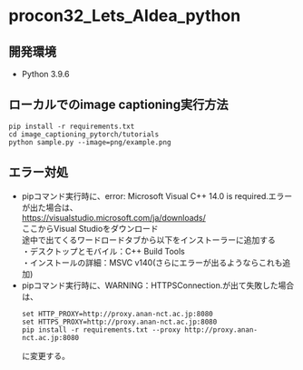 # procon32_Lets_AIdea_python
## 開発環境
- Python 3.9.6

## ローカルでのimage captioning実行方法

```
pip install -r requirements.txt  
cd image_captioning_pytorch/tutorials  
python sample.py --image=png/example.png  
```

## エラー対処  
- pipコマンド実行時に、error: Microsoft Visual C++ 14.0 is required.エラーが出た場合は、  
https://visualstudio.microsoft.com/ja/downloads/  
ここからVisual Studioをダウンロード  
途中で出てくるワードロードタブから以下をインストーラーに追加する  
・デスクトップとモバイル：C++ Build Tools  
・インストールの詳細：MSVC v140(さらにエラーが出るようならこれも追加)  
- pipコマンド実行時に、WARNING：HTTPSConnection.が出て失敗した場合は、  
    ```
    set HTTP_PROXY=http://proxy.anan-nct.ac.jp:8080
    set HTTPS_PROXY=http://proxy.anan-nct.ac.jp:8080
    pip install -r requirements.txt --proxy http://proxy.anan-nct.ac.jp:8080
    ```
    に変更する。
